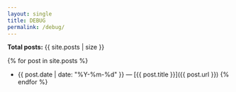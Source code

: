 ```yaml
---
layout: single
title: DEBUG
permalink: /debug/
---
```


**Total posts:** {{ site.posts | size }}

{% for post in site.posts %}
- {{ post.date | date: "%Y-%m-%d" }} — [{{ post.title }}]({{ post.url }})
{% endfor %}